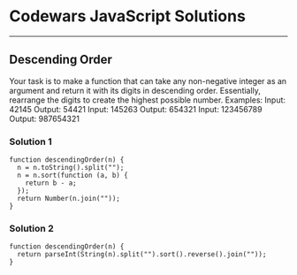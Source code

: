 # Codewars JavaScript Solutions

---

## Descending Order

Your task is to make a function that can take any non-negative integer as an argument
and return it with its digits in descending order.
Essentially, rearrange the digits to create the highest possible number.
Examples:
Input: 42145 Output: 54421
Input: 145263 Output: 654321
Input: 123456789 Output: 987654321

### Solution 1

```
function descendingOrder(n) {
  n = n.toString().split("");
  n = n.sort(function (a, b) {
    return b - a;
  });
  return Number(n.join(""));
}
```

### Solution 2

```
function descendingOrder(n) {
  return parseInt(String(n).split("").sort().reverse().join(""));
}
```
